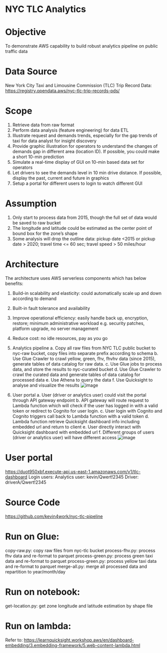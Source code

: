 # NYC TLC Analytics
# Objective
To demonstrate AWS capability to build robust analytics pipeline on public traffic data

# Data Source
New York City Taxi and Limousine Commission (TLC) Trip Record Data: https://registry.opendata.aws/nyc-tlc-trip-records-pds/

# Scope
1. Retrieve data from raw format 
2. Perform data analysis (feature engineering) for data ETL 
3. Illustrate request and demands trends, especially for the gap trends of taxi for data analyst for insight discovery 
4. Provide graphic illustration for operators to understand the changes of demands gap in different area (location ID). If possible, you could make a short 10-min prediction 
5. Simulate a real-time display of GUI on 10-min based data set for operators 
6. Let drivers to see the demands level in 10 min drive distance. If possible, display the past, current and future in graphics 
7. Setup a portal for different users to login to watch different GUI 

# Assumption
1. Only start to process data from 2015, though the full set of data would be saved to raw bucket 
2. The longitude and latitude could be estimated as the center point of bound box for the zone’s shape
3. Some analysis will drop the outline data: pickup date <2015 or pickup date > 2020; travel time <= 60 sec; travel speed > 50 miles/hour


# Architecture 
The architecture uses AWS serverless components which has below benefits:
1. Build-in scalability and elasticity: could automatically scale up and down according to demand
2. Built-in fault tolerance and availability
3. Improve operational efficiency: easily handle back up, encryption, restore; minimum administrative workload e.g. security patches, platform upgrade, no server management  
4. Reduce cost: no idle resources, pay as you go
 
1. Analytics pipeline
a. Copy all raw files from NYC TLC public bucket to nyc-raw bucket, copy files into separate prefix according to schema
b. Use Glue Crawler to crawl yellow, green, fhv, fhvhv data (since 2015), generate tables of data catalog for raw data.
c. Use Glue jobs to process data, and store the results to nyc-curated bucket
d. Use Glue Crawler to crawl the curated data and generate tables of data catalog for processed data
e. Use Athena to query the data
f. Use Quicksight to analyse and visualize the results
![image](https://user-images.githubusercontent.com/15627541/119111342-8e75bf80-ba55-11eb-944a-2b6976e20b8e.png)

2. User portal
a. User (driver or analytics user) could visit the portal through API gateway endpoint
b. API gateway will route request to Lambda function which will check if the user has logged in with a valid token or redirect to Cognito for user login. 
c. User login with Cognito and Cognito triggers call back to Lambda function with a valid token
d. Lambda function retrieve Quicksight dashboard info including embedded url and return to client
e. User directly interact with Quicksight dashboard with embedded url
f. Different groups of users (driver or analytics user) will have different access
![image](https://user-images.githubusercontent.com/15627541/119111373-96cdfa80-ba55-11eb-8727-68c3bebc9856.png)
 
# User portal
https://duot950xbf.execute-api.us-east-1.amazonaws.com/v1/tlc-dashboard
Login users:
Analytics user: kevin/Qwert!2345
Driver: driverA/Qwert!2345

# Source Code
https://github.com/kevin4work/nyc-tlc-pipeline

# Run on Glue:
copy-raw.py: copy raw files from nyc-tlc bucket
process-fhv.py: process fhv data and re-format to parquet
process-green.py: process green taxi data and re-format to parquet
process-green.py: process yellow taxi data and re-format to parquet
merge-all.py: merge all processed data and repartition to year/month/day

# Run on notebook:
get-location.py: get zone longitude and latitude estimation by shape file

# Run on lambda:
Refer to: https://learnquicksight.workshop.aws/en/dashboard-embedding/3.embedding-framework/5.web-content-lambda.html
